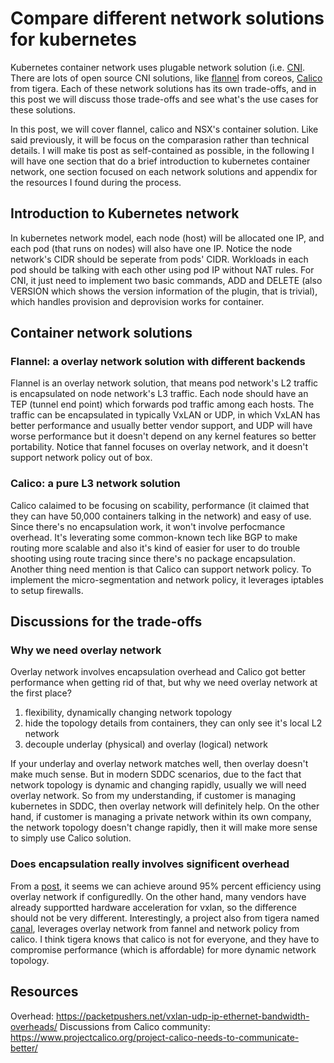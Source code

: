# Compare different network solutions for kubernetes

Kubernetes container network uses plugable network solution (i.e. [CNI](https://github.com/containernetworking/cni). There are lots of open source CNI solutions, like [flannel](https://github.com/coreos/flannel) from coreos, [Calico](https://github.com/projectcalico/calico) from tigera. Each of these network solutions has its own trade-offs, and in this post we will discuss those trade-offs and see what's the use cases for these solutions.

In this post, we will cover flannel, calico and NSX's container solution. Like said previously, it will be focus on the comparasion rather than technical details. I will make tis post as self-contained as possible, in the following I will have one section that do a brief introduction to kubernetes container network, one section focused on each network solutions and appendix for the resources I found during the process.

## Introduction to Kubernetes network
In kubernetes network model, each node (host) will be allocated one IP, and each pod (that runs on nodes) will also have one IP. Notice the node network's CIDR should be seperate from pods' CIDR. Workloads in each pod should be talking with each other using pod IP without NAT rules. For CNI, it just need to implement two basic commands, ADD and DELETE (also VERSION which shows the version information of the plugin, that is trivial), which handles provision and deprovision works for container.

## Container network solutions
### Flannel: a overlay network solution with different backends
Flannel is an overlay network solution, that means pod network's L2 traffic is encapsulated on node network's L3 traffic. Each node should have an TEP (tunnel end point) which forwards pod traffic among each hosts. The traffic can be encapsulated in typically VxLAN or UDP, in which VxLAN has better performance and usually better vendor support, and UDP will have worse performance but it doesn't depend on any kernel features so better portability.
Notice that fannel focuses on overlay network, and it doesn't support network policy out of box.

### Calico: a pure L3 network solution
Calico calaimed to be focusing on scability, performance (it claimed that they can have 50,000 containers talking in the network) and easy of use. Since there's no encapsulation work, it won't involve perfocmance overhead. It's leverating some common-known tech like BGP to make routing more scalable and also it's kind of easier for user to do trouble shooting using route tracing since there's no package encapsulation.
Another thing need mention is that Calico can support network policy. To implement the micro-segmentation and network policy, it leverages iptables to setup firewalls.

## Discussions for the trade-offs
### Why we need overlay network
Overlay network involves encapsulation overhead and Calico got better performance when getting rid of that, but why we need overlay network at the first place?
1. flexibility, dynamically changing network topology
2. hide the topology details from containers, they can only see it's local L2 network
3. decouple underlay (physical) and overlay (logical) network

If your underlay and overlay network matches well, then overlay doesn't make much sense. But in modern SDDC scenarios, due to the fact that network topology is dynamic and changing rapidly, usually we will need overlay network. So from my understanding, if customer is managing kubernetes in SDDC, then overlay network will definitely help. On the other hand, if customer is managing a private network within its own company, the network topology doesn't change rapidly, then it will make more sense to simply use Calico solution.

### Does encapsulation really involves significent overhead
From a [post](https://packetpushers.net/vxlan-udp-ip-ethernet-bandwidth-overheads/), it seems we can achieve around 95% percent efficiency using overlay network if configuredlly. On the other hand, many vendors have already supportted hardware acceleration for vxlan, so the difference should not be very different.
Interestingly, a project also from tigera named [canal](https://github.com/projectcalico/canal), leverages overlay network from fannel and network policy from calico. I think tigera knows that calico is not for everyone, and they have to compromise performance (which is affordable) for more dynamic network topology.

## Resources
Overhead: https://packetpushers.net/vxlan-udp-ip-ethernet-bandwidth-overheads/
Discussions from Calico community: https://www.projectcalico.org/project-calico-needs-to-communicate-better/
